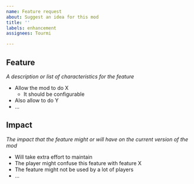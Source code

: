 ```yaml
---
name: Feature request
about: Suggest an idea for this mod
title: ''
labels: enhancement
assignees: Tourmi

---
```


## Feature
*A description or list of characteristics for the feature*

* Allow the mod to do X
  * It should be configurable
* Also allow to do Y
* ...

## Impact
*The impact that the feature might or will have on the current version of the mod*

* Will take extra effort to maintain
* The player might confuse this feature with feature X
* The feature might not be used by a lot of players
* ...
